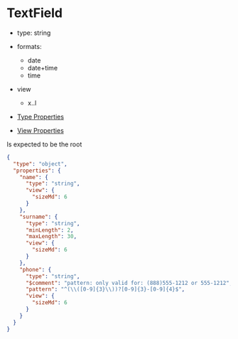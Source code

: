 # TextField

- type: string
- formats:
    - date
    - date+time
    - time
- view
    - x..l

- [Type Properties](../Schema.md#type-string)
- [View Properties](../Schema.md#type-string)

Is expected to be the root 

```json
{
  "type": "object",
  "properties": {
    "name": {
      "type": "string",
      "view": {
        "sizeMd": 6
      }
    },
    "surname": {
      "type": "string",
      "minLength": 2,
      "maxLength": 30,
      "view": {
        "sizeMd": 6
      }
    },
    "phone": {
      "type": "string",
      "$comment": "pattern: only valid for: (888)555-1212 or 555-1212",
      "pattern": "^(\\([0-9]{3}\\))?[0-9]{3}-[0-9]{4}$",
      "view": {
        "sizeMd": 6
      }
    }
  }
}
```
